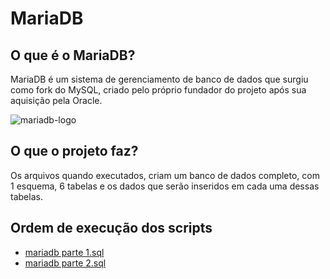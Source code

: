 # **MariaDB**


## **O que é o MariaDB?**

MariaDB é um sistema de gerenciamento de banco de dados que surgiu como fork do MySQL, criado pelo próprio fundador do projeto após sua aquisição pela Oracle.

![mariadb-logo](https://d1.awsstatic.com/logos/partners/MariaDB_Logo.d8a208f0a889a8f0f0551b8391a065ea79c54f3a.png)

## **O que o projeto faz?**

Os arquivos quando executados, criam um banco de dados completo, com 1 esquema, 6 tabelas e os dados que serão inseridos em cada uma dessas tabelas.

## **Ordem de execução dos scripts**

- [mariadb parte 1.sql](mariadb_parte1.sql)
- [mariadb parte 2.sql](mariadb_parte2.sql)
